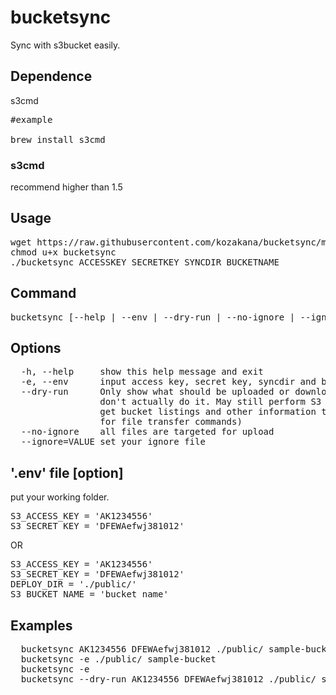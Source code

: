 # bucketsync

Sync with s3bucket easily.

## Dependence

s3cmd

<pre>
#example

brew install s3cmd
</pre>

### s3cmd

recommend higher than 1.5

## Usage

<pre>
wget https://raw.githubusercontent.com/kozakana/bucketsync/master/bucketsync
chmod u+x bucketsync
./bucketsync ACCESSKEY SECRETKEY SYNCDIR BUCKETNAME
</pre>

## Command

<pre>
bucketsync [--help | --env | --dry-run | --no-ignore | --ignore=VALUE] ACCESSKEY SECRETKEY SYNCDIR BUCKETNAME
</pre>

## Options
<pre>
  -h, --help     show this help message and exit
  -e, --env      input access key, secret key, syncdir and bucket name from '.env' file
  --dry-run      Only show what should be uploaded or downloaded but
                 don't actually do it. May still perform S3 requests to
                 get bucket listings and other information though (only
                 for file transfer commands)
  --no-ignore    all files are targeted for upload
  --ignore=VALUE set your ignore file
</pre>

## '.env' file [option]

put your working folder.

<pre>
S3_ACCESS_KEY = 'AK1234556'
S3_SECRET_KEY = 'DFEWAefwj381012'
</pre>
OR
<pre>
S3_ACCESS_KEY = 'AK1234556'
S3_SECRET_KEY = 'DFEWAefwj381012'
DEPLOY_DIR = './public/'
S3_BUCKET_NAME = 'bucket_name'
</pre>

## Examples

<pre>
  bucketsync AK1234556 DFEWAefwj381012 ./public/ sample-bucket
  bucketsync -e ./public/ sample-bucket
  bucketsync -e
  bucketsync --dry-run AK1234556 DFEWAefwj381012 ./public/ sample-bucket
</pre>
